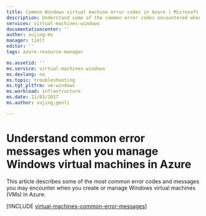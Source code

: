 ```yaml
---
title: Common Windows virtual machine error codes in Azure | Microsoft Docs
description: Understand some of the common error codes encountered when you provision and manage Windows virtual machines in Azure
services: virtual-machines-windows
documentationcenter: ''
author: xujing-ms
manager: timlt
editor: ''
tags: azure-resource-manager

ms.assetid: ''
ms.service: virtual-machines-windows
ms.devlang: na
ms.topic: troubleshooting
ms.tgt_pltfrm: vm-windows
ms.workload: infrastructure
ms.date: 11/03/2017
ms.author: xujing;genli

---
```

# Understand common error messages when you manage Windows virtual machines in Azure

This article describes some of the most common error codes and messages you may encounter when you create or manage Windows virtual machines (VMs) in Azure.

[!INCLUDE [virtual-machines-common-error-messages](../../../includes/virtual-machines-common-error-messages.md)]
